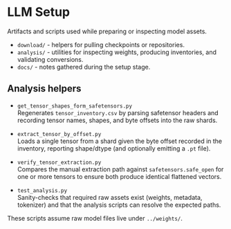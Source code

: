 # LLM Setup

Artifacts and scripts used while preparing or inspecting model assets.

- `download/` - helpers for pulling checkpoints or repositories.
- `analysis/` - utilities for inspecting weights, producing inventories, and
  validating conversions.
- `docs/` - notes gathered during the setup stage.

## Analysis helpers

- `get_tensor_shapes_form_safetensors.py`  
  Regenerates `tensor_inventory.csv` by parsing safetensor headers and recording
  tensor names, shapes, and byte offsets into the raw shards.

- `extract_tensor_by_offset.py`  
  Loads a single tensor from a shard given the byte offset recorded in the
  inventory, reporting shape/dtype (and optionally emitting a `.pt` file).

- `verify_tensor_extraction.py`  
  Compares the manual extraction path against `safetensors.safe_open` for one or
  more tensors to ensure both produce identical flattened vectors.

- `test_analysis.py`  
  Sanity-checks that required raw assets exist (weights, metadata, tokenizer)
  and that the analysis scripts can resolve the expected paths.

These scripts assume raw model files live under `../weights/`.
